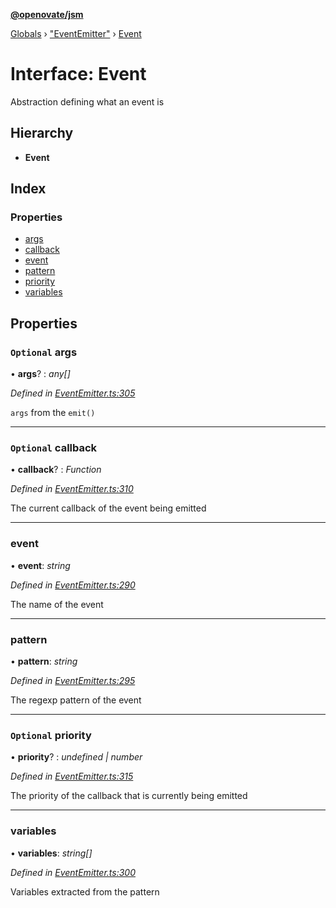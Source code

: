 **[@openovate/jsm](../README.md)**

[Globals](../globals.md) › [&quot;EventEmitter&quot;](../modules/_eventemitter_.md) › [Event](_eventemitter_.event.md)

# Interface: Event

Abstraction defining what an event is

## Hierarchy

* **Event**

## Index

### Properties

* [args](_eventemitter_.event.md#optional-args)
* [callback](_eventemitter_.event.md#optional-callback)
* [event](_eventemitter_.event.md#event)
* [pattern](_eventemitter_.event.md#pattern)
* [priority](_eventemitter_.event.md#optional-priority)
* [variables](_eventemitter_.event.md#variables)

## Properties

### `Optional` args

• **args**? : *any[]*

*Defined in [EventEmitter.ts:305](https://github.com/Openovate/jsm/blob/214a343/src/EventEmitter.ts#L305)*

`args` from the `emit()`

___

### `Optional` callback

• **callback**? : *Function*

*Defined in [EventEmitter.ts:310](https://github.com/Openovate/jsm/blob/214a343/src/EventEmitter.ts#L310)*

The current callback of the event being emitted

___

###  event

• **event**: *string*

*Defined in [EventEmitter.ts:290](https://github.com/Openovate/jsm/blob/214a343/src/EventEmitter.ts#L290)*

The name of the event

___

###  pattern

• **pattern**: *string*

*Defined in [EventEmitter.ts:295](https://github.com/Openovate/jsm/blob/214a343/src/EventEmitter.ts#L295)*

The regexp pattern of the event

___

### `Optional` priority

• **priority**? : *undefined | number*

*Defined in [EventEmitter.ts:315](https://github.com/Openovate/jsm/blob/214a343/src/EventEmitter.ts#L315)*

The priority of the callback that is currently being emitted

___

###  variables

• **variables**: *string[]*

*Defined in [EventEmitter.ts:300](https://github.com/Openovate/jsm/blob/214a343/src/EventEmitter.ts#L300)*

Variables extracted from the pattern